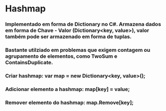 ﻿# Hashmap
### Implementado em forma de Dictionary no C#. Armazena dados em forma de Chave - Valor (Dictionary<key, value>), valor também pode ser armazenado em forma de tuplas.
### Bastante utilziado em problemas que exigem contagem ou agrupamento de elementos, como TwoSum e ContainsDuplicate.
### Criar hashmap: var map = new Dictionary<key, value>();
### Adicionar elemento a hashmap: map[key] = value;
### Remover elemento do hashmap: map.Remove[key];